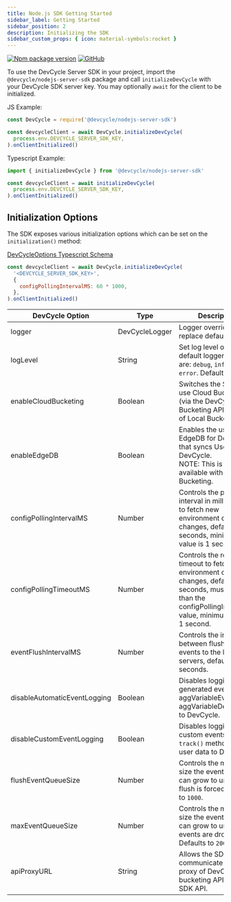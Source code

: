 ```yaml
---
title: Node.js SDK Getting Started
sidebar_label: Getting Started
sidebar_position: 2
description: Initializing the SDK
sidebar_custom_props: { icon: material-symbols:rocket }
---
```


[![Npm package version](https://badgen.net/npm/v/@devcycle/nodejs-server-sdk)](https://www.npmjs.com/package/@devcycle/nodejs-server-sdk)
[![GitHub](https://img.shields.io/github/stars/devcyclehq/js-sdks.svg?style=social&label=Star&maxAge=2592000)](https://github.com/devcyclehq/js-sdks)

[//]: # (wizard-initialize-start)

To use the DevCycle Server SDK in your project, import the `@devcycle/nodejs-server-sdk` package and
call `initializeDevCycle` with your DevCycle SDK server key. You may optionally `await` for the client
to be initialized.

JS Example:

```javascript
const DevCycle = require('@devcycle/nodejs-server-sdk')

const devcycleClient = await DevCycle.initializeDevCycle(
  process.env.DEVCYCLE_SERVER_SDK_KEY,
).onClientInitialized()
```
[//]: # (wizard-initialize-end)

Typescript Example:

```typescript
import { initializeDevCycle } from '@devcycle/nodejs-server-sdk'

const devcycleClient = await initializeDevCycle(
  process.env.DEVCYCLE_SERVER_SDK_KEY,
).onClientInitialized()
```

## Initialization Options

The SDK exposes various initialization options which can be set on the `initialization()` method:

[DevCycleOptions Typescript Schema](https://github.com/search?q=repo%3ADevCycleHQ%2Fjs-sdks+export+interface+DevCycleOptions+language%3ATypeScript+path%3A*types.ts&type=code)

```javascript
const devcycleClient = await DevCycle.initializeDevCycle(
  '<DEVCYCLE_SERVER_SDK_KEY>',
  {
    configPollingIntervalMS: 60 * 1000,
  },
).onClientInitialized()
```

| DevCycle Option              | Type           | Description                                                                                                                                                                  |
| ---------------------------- | -------------- | ---------------------------------------------------------------------------------------------------------------------------------------------------------------------------- |
| logger                       | DevCycleLogger | Logger override to replace default logger                                                                                                                                    |
| logLevel                     | String         | Set log level of the default logger. Options are: `debug`, `info`, `warn`, `error`. Defaults to `info`.                                                                      |
| enableCloudBucketing         | Boolean        | Switches the SDK to use Cloud Bucketing (via the DevCycle Bucketing API) instead of Local Bucketing.                                                                         |
| enableEdgeDB                 | Boolean        | Enables the usage of EdgeDB for DevCycle that syncs User Data to DevCycle. <br />NOTE: This is only available with Cloud Bucketing.                                          |
| configPollingIntervalMS      | Number         | Controls the polling interval in milliseconds to fetch new environment config changes, defaults to 10 seconds, minimum value is 1 second.                                    |
| configPollingTimeoutMS       | Number         | Controls the request timeout to fetch new environment config changes, defaults to 5 seconds, must be less than the configPollingIntervalMS value, minimum value is 1 second. |
| eventFlushIntervalMS         | Number         | Controls the interval between flushing events to the DevCycle servers, defaults to 30 seconds.                                                                               |
| disableAutomaticEventLogging | Boolean        | Disables logging of sdk generated events (e.g. aggVariableEvaluated, aggVariableDefaulted) to DevCycle.                                                                      |
| disableCustomEventLogging    | Boolean        | Disables logging of custom events, from `track()` method, and user data to DevCycle.                                                                                         |
| flushEventQueueSize          | Number         | Controls the maximum size the event queue can grow to until a flush is forced. Defaults to `1000`.                                                                           |
| maxEventQueueSize            | Number         | Controls the maximum size the event queue can grow to until events are dropped. Defaults to `2000`.                                                                          |
| apiProxyURL                  | String         | Allows the SDK to communicate with a proxy of DevCycle bucketing API / client SDK API.                                                                                       |
